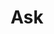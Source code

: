 ---
layout: page
title: Ask
description: 
img: Ask, a QnA platform (similar to Quora)
redirect: https://www.embibe.com/ask
published: true
---